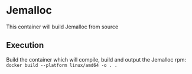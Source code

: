 # Jemalloc
This container will build Jemalloc from source

## Execution
Build the container which will compile, build and output the Jemalloc rpm:
`docker build --platform linux/amd64 -o . .`
